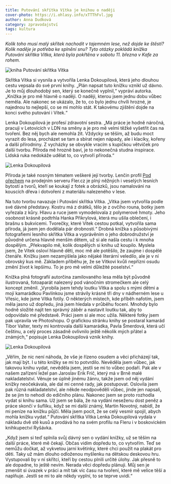 ```yaml
---
title: Putování skřítka Vítka je knihou o naději
cover-photo: https://i.ohlasy.info/xTTThFvl.jpg
author: Anna Dudková
category: zpravodajství
tags: kultura
---
```


*Kolik toho musí malý skřítek nachodit v tajemném lese, než dojde ke štěstí? Kolik naděje je potřeba ke splnění snu? Tyto otázky pokládá knížka Putování skřítka Vítka, která byla pokřtěna v sobotu 11. března v Kafe za rohem.*

<img src="https://i.ohlasy.info/xTTThFv.jpg" alt="kniha Putování skřítka Vítka" class="img-responsive img-popup" data-author="Tomáš Znamenáček">

Skřítka Vítka si vysnila a vytvořila Lenka Dokoupilová, která jeho dlouhou cestu vepsala do své první knihy. „Plán napsat tuto knížku vznikl už dávno. Je to můj dlouhodobý sen, který se konečně vyplnil,“ vypráví autorka. „Knížka je pro mě hlavně o naději. O naději, kterou jsem jednu dobu vůbec neměla. Ale nakonec se ukázalo, že to, co bylo jednu chvíli hrozné, je najednou to nejlepší, co se mi mohlo stát. K takovému zjištění dojde na konci svého putování i Vítek.“

Lenka Dokoupilová je profesí zdravotní sestra. „Má práce je hodně náročná, pracuji v Letovicích v LDN na směny a je pro mě velmi těžké vyšetřit čas na tvoření. Bez něj bych ale nemohla žít. Vždycky se těším, až budu moct vyrazit do lesa, procházet se tam a sbírat nejen nápady, ale i klacíky, kořeny a další přírodniny. Z vycházky se obvykle vracím s kupičkou větviček pro další tvorbu. Příroda mě hrozně baví, je to nekonečná studna inspirace. Lidská ruka nedokáže udělat to, co vytvoří příroda.“ 

<img src="https://i.ohlasy.info/YYgtC8n.jpg" alt="Lenka Dokoupilová" class="img-responsive img-popup" data-author="Tomáš Znamenáček">

Příroda je také nosným tématem veškeré její tvorby. Lenčin profil [Pod ořechem](https://www.fler.cz/pod-orechem) na prodejním serveru Fler.cz je plný něžných i veselých lesních bytostí a tvorů, kteří se koukají z fotek a obrázků, jsou namalováni na kouscích dřeva i dotvořeni z materiálu nalezeného v lese.

Na tuto tvorbu navazuje i Putování skřítka Vítka. „Vítka jsem vytvořila podle své dávné představy. Kostru má z drátků, tělo je z ovčího rouna, botky jsem vyřezala z kůry. Hlavu a ruce jsem vymodelovala z polymerové hmoty. Jeho osobnost krásně podtrhla Hanka Přikrylová, která mu ušila oblečení, i brašnu s bukvicemi. Tvorečky, které Vítek cestou potkal, vytvořila sama příroda, já jsem jen dodělala pár drobností.“ Drobná knížka s působivými fotografiemi lesního skřítka Vítka a vyprávěním o jeho dobrodružství je původně určena hlavně menším dětem, už si ale našla cestu i k mnoha dospělým. „Překvapilo mě, kolik dospělých si knihu už koupilo. Myslela jsem, že Vítek osloví hlavně děti, moc mě ale potěšilo, že zaujme i dospělé čtenáře. Knížku jsem nezamýšlela jako nějaké literární veledílo, ale je v ní obrovský kus mě. Základem příběhu je, že se Vítkovi kvůli nepřízni osudu změní život k lepšímu. To je pro mě velmi důležité poselství.“

Knížka plná fotografií autorčina zamilovaného lesa měla být původně ilustrovaná, fotoaparát nalezený pod vánočním stromečkem ale celý koncept změnil. „Vyrobila jsem tehdy loutku Vítka a spolu s mými dětmi a mojí kamarádkou Pavlínkou jsme strávily krásné tři dny v nádherném lese u Vřesic, kde jsme Vítka fotily. O některých místech, kde příběh nafotím, jsem měla jasno už dopředu, jiná jsem hledala v průběhu focení. Mnohdy bylo hodně složité najít ten správný záběr a nastavit loutku tak, aby to odpovídalo mé představě. Práci jsem si ale moc užila. Některé fotky jsem pak upravila ve Photoshopu. O grafickou stránku knihy se postaral kamarád Tibor Valter, texty mi kontrovala další kamarádka, Pavla Šmerdová, která učí češtinu, a celý proces zásadně ovlivnilo ještě několik mých přátel a známých,“ popisuje Lenka Dokoupilová vznik knihy.

<img src="https://i.ohlasy.info/1HlG3md.jpg" alt="Lenka Dokoupilová" class="img-responsive img-popup" data-author="Tomáš Znamenáček">

„Věřím, že nic není náhoda, že vše je řízeno osudem a věci přicházejí tak, jak mají být. I u této knížky se mi to potvrdilo. Nevěděla jsem vůbec, jak takovou knihu vydat, nevěděla jsem, jestli se mi to vůbec podaří. Pak ale v našem zařízení ležel pan Jaroslav Erik Frič, který má v Brně malé nakladatelství. Věnuje se úplně jinému žánru, takže jsem od něj vydání knížky neočekávala, ale dal mi cenné rady, jak postupovat. Oslovila jsem pak různá nakladatelství, ale někde neodpověděli vůbec, jinde jen napsali, že se jim to nehodí do edičního plánu. Nakonec jsem se proto rozhodla vydat si knihu sama. Už jsem se bála, že na vydání neseženu dost peněz a práce skončí v šuflíku, když se mi další známý, Martin Novotný, nabídl, že mi peníze na knížku půjčí. Měla jsem pocit, že se celý vesmír spojil, abych mohla knížku vydat.“ Putování skřítka Vítka Lenka Dokoupilová vydala v nákladu dvě stě kusů a prodává ho na svém profilu na Fleru i v boskovickém knihkupectví Ryšávka.

„Když jsem si teď splnila svůj dávný sen o vydání knížky, už se těším na další práce, které mě čekají. Občas vidím dopředu to, co vytvořím. Teď se nemůžu dočkat, až vykvetou jarní květinky, které chci použít na plakát pro děti. Taky už mám dlouho odloženou myšlenku na dětskou deskovou hru. Vystupovali by v ní skřítci, kteří by cestou plnili určité úlohy. Jak přesně to ale dopadne, to ještě nevím. Nerada věci dopředu plánuji. Můj sen je zmenšit si úvazek v práci a mít tak víc času na tvoření, které mě velice těší a naplňuje. Jestli se mi to ale někdy vyplní, to se teprve uvidí.“
